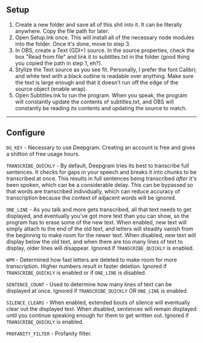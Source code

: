 ## Setup
1. Create a new folder and save all of this shit into it. It can be literally anywhere. Copy the file path for later.
2. Open Setup.lnk once. This will install all of the necessary node modules into the folder. Once it's done, move to step 3.
3. In OBS, create a Text (GDI+) source. In the source properties, check the box "Read from file" and link it to subtitles.txt in the folder (good thing you copied the path in step 1, eh?).
4. Stylize the Text source as you see fit. Personally, I prefer the font Calibri; and white text with a black outline is readable over anything. Make sure the text is large enough and that it doesn't run off the edge of the source object (enable wrap).
5. Open Subtitles.lnk to run the program. When you speak, the program will constantly update the contents of subtitles.txt, and OBS will constantly be reading its contents and updating the source to match.
---
## Configure
`DG_KEY` - Necessary to use Deepgram. Creating an account is free and gives a shitton of free usage hours.

`TRANSCRIBE_QUICKLY` - By default, Deepgram tries its best to transcribe full sentences. It checks for gaps in your speech and breaks it into chunks to be transcribed at once. This results in full sentences being transcribed *after* it's been spoken, which can be a considerable delay. This can be bypassed so that words are transcribed individually, which can reduce accuracy of transcription because the context of adjacent words will be ignored.

`ONE_LINE` - As you talk and more gets transcribed, all that text needs to get displayed, and eventually you've got more text than you can show, so the program has to erase some of the new text. When enabled, new text will simply attach to the end of the old text, and letters will steadily vanish from the beginning to make room for the newer text. When disabled, new text will display below the old text, and when there are too many lines of text to display, older lines will disappear. Ignored if `TRANSCRIBE_QUICKLY` is enabled.

`WPM` - Determined how fast letters are deleted to make room for more transcription. Higher numbers result in faster deletion. Ignored if `TRANSCRIBE_QUICKLY` is enabled or if `ONE_LINE` is disabled.

`SENTENCE_COUNT` - Used to determine how many lines of text can be displayed at once. Ignored if `TRANSCRIBE_QUICKLY` OR `ONE_LINE` is enabled.

`SILENCE_CLEARS` - When enabled, extended bouts of silence will eventually clear out the displayed text. When disabled, sentences will remain displayed until you continue speaking enough for them to get written out. Ignored if `TRANSCRIBE_QUICKLY` is enabled.

`PROFANITY_FILTER` - Profanity filter.